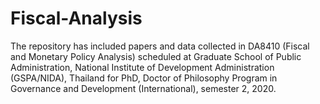 # Fiscal-Analysis
The repository has included papers and data collected in DA8410 (Fiscal and Monetary Policy Analysis) scheduled at Graduate School of Public Administration, National Institute of Development Administration (GSPA/NIDA), Thailand for PhD, Doctor of Philosophy Program in Governance and Development (International), semester 2, 2020.
